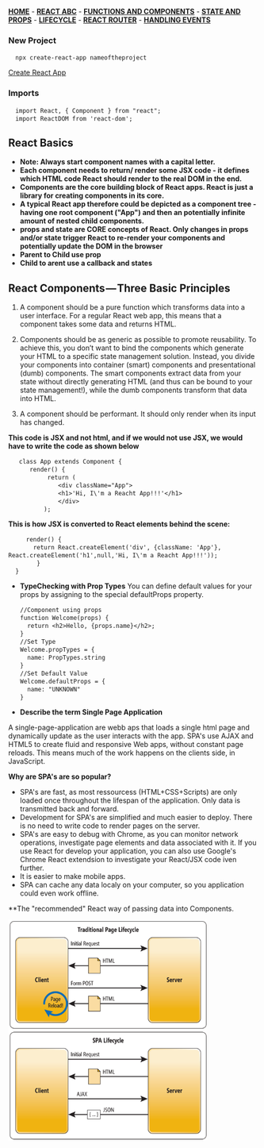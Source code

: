 [**HOME**](../index.md) - [**REACT ABC**](reactabc.md) - [**FUNCTIONS AND COMPONENTS**](functions.md) - [**STATE AND PROPS**](stateandprops.md) - [**LIFECYCLE**](lifecycle.md) - [**REACT ROUTER**](reactrouter.md) - [**HANDLING EVENTS**](handlingevents.md)

### New Project

      npx create-react-app nameoftheproject
      
      
   <a href="https://github.com/facebook/create-react-app/blob/master/README.md" target="-blank">Create React App </a>


### Imports

      import React, { Component } from "react";
      import ReactDOM from 'react-dom';
            
      
## React Basics

* **Note: Always start component names with a capital letter.**
* **Each component needs to return/ render some JSX code - it defines which HTML code React should render to the real DOM in the end.**
* **Components are the core building block of React apps. React is just a library for creating components in its core.**
* **A typical React app therefore could be depicted as a component tree - having one root component ("App") and then an potentially infinite amount of nested child components.**
* **props  and state  are CORE concepts of React. Only changes in props and/or state trigger React to re-render your components and potentially update the DOM in the browser**
* **Parent to Child use prop**
* **Child to arent use a callback and states**


## React Components — Three Basic Principles


1. A component should be a pure function which transforms data into a user interface. For a regular React web app, this means that a component takes some data and returns HTML.
   
2. Components should be as generic as possible to promote reusability. To achieve this, you don’t want to bind the components which generate your HTML to a specific state management solution. Instead, you divide your components into container (smart) components and presentational (dumb) components. 
The smart components extract data from your state without directly generating HTML (and thus can be bound to your state management!), while the dumb components transform that data into HTML.

3. A component should be performant. It should only render when its input has changed.  
    
**This code is JSX and not html, and if we would not use JSX, we would have to write the code as shown below**
 
       class App extends Component {
          render() {
               return (
                  <div className="App">
                  <h1>'Hi, I\'m a Reacht App!!!'</h1>
                  </div>
              );
              
              
**This is how JSX is converted to React elements behind the scene:**

         render() {
           return React.createElement('div', {className: 'App'}, React.createElement('h1',null,'Hi, I\'m a Reacht App!!!'));
            }
      }
      
* **TypeChecking with Prop Types**
You can define default values for your props by assigning to the special defaultProps property.

      //Component using props
      function Welcome(props) {
        return <h2>Hello, {props.name}</h2>;
      }
      //Set Type
      Welcome.propTypes = {
        name: PropTypes.string
      }
      //Set Default Value
      Welcome.defaultProps = {
        name: "UNKNOWN"
      }

* **Describe the term Single Page Application**

A single-page-application are webb aps that loads a single html page and dynamically update as the user interacts with the app. SPA's use AJAX and HTML5 to create fluid and responsive Web apps, without constant page reloads. This means much of the work happens on the clients side, in JavaScript. 

**Why are SPA's are so popular?**

* SPA's are fast, as most ressourcess (HTML+CSS+Scripts) are only loaded once throughout the lifespan of the application. Only data is transmitted back and forward. 
* Development for SPA's are simplified and much easier to deploy. There is no need to write code to render pages on the server. 
* SPA's are easy to debug with Chrome, as you can monitor network operations, investigate page elements and data associated with it. If you use React for develop your application, you can also use Google's Chrome React extendsion to investigate your React/JSX code iven further.
* It is easier to make mobile apps.
* SPA can cache any data localy on your computer, so you application could even work offline.

**The "recommended" React way of passing data into Components.

<img src="../images/spa.png" width="400"/>


    
    



